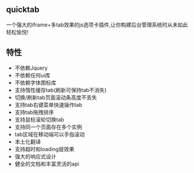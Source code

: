 ## quicktab


一个强大的iframe+多tab效果的js选项卡插件,让你构建后台管理系统时从未如此轻松愉悦!



## 特性

- 不依赖Jquery
- 不依赖任何ui库
- 不依赖字体图标库
- 支持惰性缓存tab(刷新可保持tab不消失)
- 切换/刷新tab页面滚动条高度不丢失
- 支持tab右键菜单快速操作tab
- 支持tab拖拽排序
- 支持鼠标滚轮切换tab
- 支持同一个页面存在多个实例
- tab区域在移动端可以手指滚动
- 本土化翻译
- 支持超时和loading层效果
- 强大的响应式设计
- 健全的文档和丰富灵活的api


  


